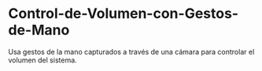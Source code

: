 # Control-de-Volumen-con-Gestos-de-Mano
Usa gestos de la mano capturados a través de una cámara para controlar el volumen del sistema.
